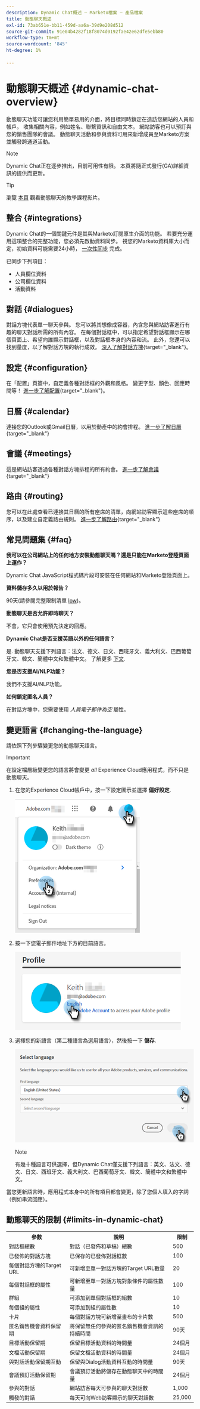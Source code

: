 ```yaml
---
description: Dynamic Chat概述 — Marketo檔案 — 產品檔案
title: 動態聊天概述
exl-id: 73ab651e-bb11-459d-aa6a-39d9e208d512
source-git-commit: 91e04b4282f18f8074d0192fae42e62dfe5ebb80
workflow-type: tm+mt
source-wordcount: '845'
ht-degree: 1%

---
```


# 動態聊天概述 {#dynamic-chat-overview}

動態聊天功能可讓您利用簡單易用的介面，將目標同時鎖定在造訪您網站的人員和帳戶。 收集相關內容，例如姓名、聯繫資訊和自由文本。 網站訪客也可以預訂與您的銷售團隊的會議。 動態聊天活動和參與資料可用來新增成員至Marketo方案並觸發跨通道活動。

>[!NOTE]
>
>Dynamic Chat正在逐步推出，目前可用性有限。 本頁將隨正式發行(GA)詳細資訊的提供而更新。

>[!TIP]
>
>瀏覽 [本頁](https://experienceleague.adobe.com/docs/marketo-learn/tutorials/dynamic-chat/dynamic-chat-overview.html) 觀看動態聊天的教學課程影片。

## 整合 {#integrations}

Dynamic Chat的一個關鍵元件是其與Marketo訂閱原生介面的功能。 若要充分運用這項整合的完整功能，您必須先啟動資料同步。 視您的Marketo資料庫大小而定，初始資料可能需要24小時， [一次性同步](/help/marketo/product-docs/demand-generation/dynamic-chat/integrations/connect-dynamic-chat-to-marketo.md) 完成。

已同步下列項目：

* 人員欄位資料
* 公司欄位資料
* 活動資料

## 對話 {#dialogues}

對話方塊代表單一聊天參與。 您可以將其想像成容器，內含您與網站訪客進行有趣的聊天對話所需的所有內容。 在每個對話框中，可以指定希望對話框顯示在哪個頁面上、希望向誰顯示對話框，以及對話框本身的內容和流。 此外，您還可以找到量度，以了解對話方塊的執行成效。 [深入了解對話方塊](/help/marketo/product-docs/demand-generation/dynamic-chat/dialogues/dialogue-overview.md){target=&quot;_blank&quot;}。

## 設定 {#configuration}

在「配置」頁簽中，自定義各種對話框的外觀和風格。 變更字型、顏色、回應時間等！ [進一步了解配置](/help/marketo/product-docs/demand-generation/dynamic-chat/configuration.md){target=&quot;_blank&quot;}。

## 日曆 {#calendar}

連接您的Outlook或Gmail日曆，以用於動產中的約會排程。 [進一步了解日曆](/help/marketo/product-docs/demand-generation/dynamic-chat/appointment-scheduling/calendar.md){target=&quot;_blank&quot;}

## 會議 {#meetings}

這是網站訪客透過各種對話方塊排程的所有約會。 [進一步了解會議](/help/marketo/product-docs/demand-generation/dynamic-chat/appointment-scheduling/meetings.md){target=&quot;_blank&quot;}

## 路由 {#routing}

您可以在此處查看已連接其日曆的所有座席的清單，向網站訪客顯示這些座席的順序，以及建立自定義路由規則。 [進一步了解路由](/help/marketo/product-docs/demand-generation/dynamic-chat/appointment-scheduling/routing.md){target=&quot;_blank&quot;}

## 常見問題集 {#faq}

**我可以在公司網站上的任何地方安裝動態聊天嗎？還是只能在Marketo登陸頁面上運作？**

Dynamic Chat JavaScript程式碼片段可安裝在任何網站和Marketo登陸頁面上。

**資料儲存多久以用於報告？**

90天(請參閱完整限制清單 [low](#limits-in-dynamic-chat))。

**動態聊天是否允許即時聊天？**

不會，它只會使用預先決定的回應。

**Dynamic Chat是否支援英語以外的任何語言？**

是. 動態聊天支援下列語言：法文、德文、日文、西班牙文、義大利文、巴西葡萄牙文、韓文、簡體中文和繁體中文。 了解更多 [下文](#changing-the-language).

**您是否支援AI/NLP功能？**

我們不支援AI/NLP功能。

**如何鎖定匿名人員？**

在對話方塊中，您需要使用 _人員電子郵件為空_ 屬性。

## 變更語言 {#changing-the-language}

請依照下列步驟變更您的動態聊天語言。

>[!IMPORTANT]
>
>在設定檔層級變更您的語言將會變更 _all_ Experience Cloud應用程式，而不只是動態聊天。

1. 在您的Experience Cloud帳戶中，按一下設定圖示並選擇 **偏好設定**.

   ![](assets/dynamic-chat-overview-1.png)

1. 按一下您電子郵件地址下方的目前語言。

   ![](assets/dynamic-chat-overview-2.png)

1. 選擇您的新語言（第二種語言為選用語言），然後按一下 **儲存**.

   ![](assets/dynamic-chat-overview-3.png)

   >[!NOTE]
   >
   >有幾十種語言可供選擇，但Dynamic Chat僅支援下列語言：英文、法文、德文、日文、西班牙文、義大利文、巴西葡萄牙文、韓文、簡體中文和繁體中文。

當您更新語言時，應用程式本身中的所有項目都會變更，除了您個人填入的字詞（例如串流回應）。

## 動態聊天的限制 {#limits-in-dynamic-chat}

<table>
  <th>參數</th>
  <th>說明</th>
  <th>限制</th>
 <tr>
  <td>對話框總數</td>
  <td>對話（已發佈和草稿）總數</td>
  <td>500</td>
 </tr>
 <tr>
  <td>已發佈的對話方塊</td>
  <td>已保存的已發佈對話框數</td>
  <td>100</td>
 </tr>
 <tr>
  <td>每個對話方塊的Target URL</td>
  <td>可新增至單一對話方塊的Target URL數量</td>
  <td>20</td>
 </tr>
 <tr>
  <td>每個對話框的屬性</td>
  <td>可新增至單一對話方塊對象條件的屬性數量</td>
  <td>100</td>
 </tr>
 <tr>
  <td>群組</td>
  <td>可添加到單個對話框的組數</td>
  <td>10</td>
 </tr>
 <tr>
  <td>每個組的屬性</td>
  <td>可添加到組的屬性數</td>
  <td>10</td>
 </tr>
 <tr>
  <td>卡片</td>
  <td>每個對話方塊可新增至畫布的卡片數</td>
  <td>500</td>
 </tr>
 <tr>
  <td>匿名銷售機會資料保留期</td>
  <td>將保留無任何參與的匿名銷售機會資訊的持續時間</td>
  <td>90天</td>
 </tr>
 <tr>
  <td>目標活動保留期</td>
  <td>保留目標活動資料的時間量</td>
  <td>24個月</td>
 </tr>
 <tr>
  <td>文檔活動保留期</td>
  <td>保留文檔活動資料的時間量</td>
  <td>24個月</td>
 </tr>
 <tr>
  <td>與對話活動保留期互動</td>
  <td>保留與Dialog活動資料互動的時間量</td>
  <td>90天</td>
 </tr>
 <tr>
  <td>會議預訂活動保留期</td>
  <td>會議預訂活動將儲存在動態聊天中的時間量</td>
  <td>24個月</td>
 </tr>
 <tr>
  <td>參與的對話</td>
  <td>網站訪客每天可參與的聊天對話數</td>
  <td>1,000</td>
 </tr>
 <tr>
  <td>觸發的對話</td>
  <td>每天可向Web訪客顯示的聊天對話數</td>
  <td>25,000</td>
 </tr>
</table>
